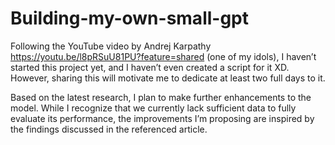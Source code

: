 # Building-my-own-small-gpt
Following the YouTube video by Andrej Karpathy https://youtu.be/l8pRSuU81PU?feature=shared (one of my idols), I haven’t started this project yet, and I haven’t even created a script for it XD. However, sharing this will motivate me to dedicate at least two full days to it.

Based on the latest research, I plan to make further enhancements to the model. While I recognize that we currently lack sufficient data to fully evaluate its performance, the improvements I’m proposing are inspired by the findings discussed in the referenced article.
